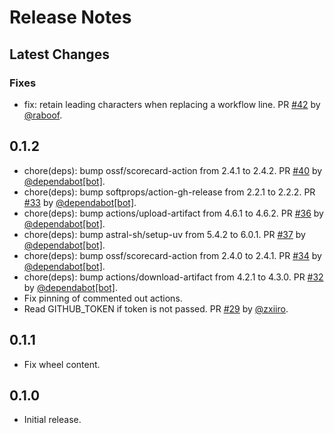 # Release Notes

## Latest Changes

### Fixes

* fix: retain leading characters when replacing a workflow line. PR [#42](https://github.com/eclipse-csi/octopin/pull/42) by [@raboof](https://github.com/raboof).

## 0.1.2

* chore(deps): bump ossf/scorecard-action from 2.4.1 to 2.4.2. PR [#40](https://github.com/eclipse-csi/octopin/pull/40) by [@dependabot[bot]](https://github.com/apps/dependabot).
* chore(deps): bump softprops/action-gh-release from 2.2.1 to 2.2.2. PR [#33](https://github.com/eclipse-csi/octopin/pull/33) by [@dependabot[bot]](https://github.com/apps/dependabot).
* chore(deps): bump actions/upload-artifact from 4.6.1 to 4.6.2. PR [#36](https://github.com/eclipse-csi/octopin/pull/36) by [@dependabot[bot]](https://github.com/apps/dependabot).
* chore(deps): bump astral-sh/setup-uv from 5.4.2 to 6.0.1. PR [#37](https://github.com/eclipse-csi/octopin/pull/37) by [@dependabot[bot]](https://github.com/apps/dependabot).
* chore(deps): bump ossf/scorecard-action from 2.4.0 to 2.4.1. PR [#34](https://github.com/eclipse-csi/octopin/pull/34) by [@dependabot[bot]](https://github.com/apps/dependabot).
* chore(deps): bump actions/download-artifact from 4.2.1 to 4.3.0. PR [#32](https://github.com/eclipse-csi/octopin/pull/32) by [@dependabot[bot]](https://github.com/apps/dependabot).
* Fix pinning of commented out actions.
* Read GITHUB_TOKEN if token is not passed. PR [#29](https://github.com/eclipse-csi/octopin/pull/29) by [@zxiiro](https://github.com/zxiiro).

## 0.1.1

* Fix wheel content.

## 0.1.0

* Initial release.
